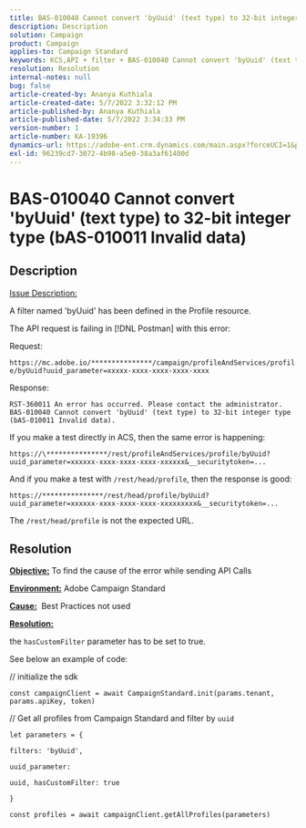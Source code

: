 ```yaml
---
title: BAS-010040 Cannot convert 'byUuid' (text type) to 32-bit integer type (bAS-010011 Invalid data)
description: Description
solution: Campaign
product: Campaign
applies-to: Campaign Standard
keywords: KCS,API + filter + BAS-010040 Cannot convert 'byUuid' (text type) to 32-bit integer type (bAS-010011 Invalid data)
resolution: Resolution
internal-notes: null
bug: false
article-created-by: Ananya Kuthiala
article-created-date: 5/7/2022 3:32:12 PM
article-published-by: Ananya Kuthiala
article-published-date: 5/7/2022 3:34:33 PM
version-number: 1
article-number: KA-19396
dynamics-url: https://adobe-ent.crm.dynamics.com/main.aspx?forceUCI=1&pagetype=entityrecord&etn=knowledgearticle&id=6bbfd5d7-1ace-ec11-a7b5-0022480a8e40
exl-id: 96239cd7-3072-4b98-a5e0-38a3af61400d
---
```

# BAS-010040 Cannot convert 'byUuid' (text type) to 32-bit integer type (bAS-010011 Invalid data)

## Description


<u>Issue Description:</u>

A filter named 'byUuid' has been defined in the Profile resource.

The API request is failing in [!DNL Postman] with this error:

Request: 

`https://mc.adobe.io/***************/campaign/profileAndServices/profile/byUuid?uuid_parameter=xxxxx-xxxx-xxxx-xxxx-xxxx`

Response:

`RST-360011 An error has occurred. Please contact the administrator.
 BAS-010040 Cannot convert 'byUuid' (text type) to 32-bit integer type (bAS-010011 Invalid data).`

If you make a test directly in ACS, then the same error is happening:

 `https://\***************/rest/profileAndServices/profile/byUuid?uuid_parameter=xxxxxx-xxxx-xxxx-xxxx-xxxxxx&__securitytoken=...`

And if you make a test with `/rest/head/profile`, then the response is good:

 `https://***************/rest/head/profile/byUuid?uuid_parameter=xxxxxx-xxxx-xxxx-xxxx-xxxxxxxxx&__securitytoken=...`

The `/rest/head/profile` is not the expected URL.


## Resolution


<b><u>Objective:</u></b> To find the cause of the error while sending API Calls

<b><u>Environment:</u></b> Adobe Campaign Standard

<b><u>Cause:</u></b>  Best Practices not used

<b><u>Resolution:</u></b>



the `hasCustomFilter` parameter has to be set to true.

See below an example of code:

// initialize the sdk

`const campaignClient = await CampaignStandard.init(params.tenant, params.apiKey, token)`

// Get all profiles from Campaign Standard and filter by `uuid`
```
let parameters = {

filters: 'byUuid',

uuid_parameter:

uuid, hasCustomFilter: true

}

const profiles = await campaignClient.getAllProfiles(parameters)
```
